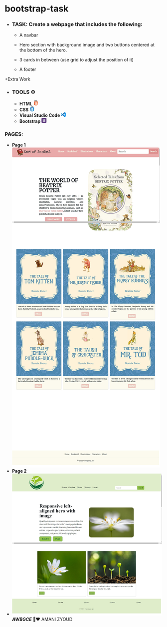 # bootstrap-task

* ###   TASK: Create a webpage that includes the following:

  - A navbar

  - Hero section with background image and two buttons centered at the bottom of the hero.

  - 3 cards in between (use grid to adjust the position of it)

  - A footer
  
+Extra Work
* ### **TOOLS ⚙️**
   * **HTML  ![](images/html-5.png)**
   * **CSS   ![](images/css.png)**
   * **Visual Studio Code ![](images/vs.png)**
   * **Bootstrap ![](images/bootstrap.png)**


### **PAGES:**
- **Page 1** 
  ![](images/page1.png)
- **Page 2** 
- ![](images/page2.png)
***AWBGCE*** 🌼❤️ AMANI ZYOUD

